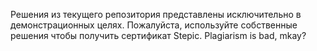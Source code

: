 Решения из текущего репозитория представлены исключительно в демонстрационных целях. Пожалуйста, используйте собственные решения чтобы получить сертификат Stepic. Plagiarism is bad, mkay?